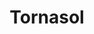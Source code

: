 ---
title: Tornasol
date: 
draft: false

# descripcion
description : Aros pasantes colgantes en plata 925 y cristal.

materials: Plata 925

color: 

dimensions: Largo 2,50 cm

code: 01-01-1089

type: "Aros"

categories: []

price: $3.620,00

price_eftvo: $3.080,00

# Images
# first image will be shown in the product page
images:
  # - image: "images/path_to_image"
  # La ubicacion de las imagenes es imagenes/Aros/Aros.Colgantes/01-01-1089-tornasol
  - image: "./images/aros/colgantes/01-01-1089-tornasol_a.jpg"
  - image: "./images/aros/colgantes/01-01-1089-tornasol_b.jpg"
---